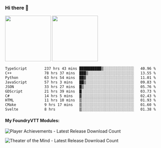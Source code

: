 ### Hi there 👋

<img height="150em" src="https://github-readme-stats.vercel.app/api?username=EddieDover&count_private=true&include_all_commits=true&show_icons=true&theme=dracula&hide_border=false&rank_icon=percentile"/>
<img height="150em" src="https://github-readme-stats.vercel.app/api/top-langs/?username=EddieDover&theme=dracula&hide_border=false&&layout=compact&langs_count=20" />

<!--START_SECTION:waka-->

```txt
TypeScript        237 hrs 43 mins ██████████▒░░░░░░░░░░░░░░   40.96 %
C++               78 hrs 37 mins  ███▒░░░░░░░░░░░░░░░░░░░░░   13.55 %
Python            63 hrs 54 mins  ██▓░░░░░░░░░░░░░░░░░░░░░░   11.01 %
JavaScript        57 hrs 3 mins   ██▒░░░░░░░░░░░░░░░░░░░░░░   09.83 %
JSON              33 hrs 27 mins  █▒░░░░░░░░░░░░░░░░░░░░░░░   05.76 %
GDScript          21 hrs 39 mins  █░░░░░░░░░░░░░░░░░░░░░░░░   03.73 %
C#                14 hrs 5 mins   ▓░░░░░░░░░░░░░░░░░░░░░░░░   02.43 %
HTML              11 hrs 10 mins  ▒░░░░░░░░░░░░░░░░░░░░░░░░   01.93 %
CMake             9 hrs 17 mins   ▒░░░░░░░░░░░░░░░░░░░░░░░░   01.60 %
Svelte            8 hrs           ▒░░░░░░░░░░░░░░░░░░░░░░░░   01.38 %
```

<!--END_SECTION:waka-->

#### My FoundryVTT Modules:

  ![Player Achievements - Latest Release Download Count](https://img.shields.io/badge/dynamic/json?label=Player%20Achievements%20-%20Downloads@latest&query=assets%5B1%5D.download_count&url=https%3A%2F%2Fapi.github.com%2Frepos%2FEddieDover%2Ffvtt-player-achievements%2Freleases%2Flatest)

  ![Theater of the Mind - Latest Release Download Count](https://img.shields.io/badge/dynamic/json?label=Theater%20Of%20The%20Mind%20-%20Downloads@latest&query=assets%5B1%5D.download_count&url=https%3A%2F%2Fapi.github.com%2Frepos%2FEddieDover%2Ftheater-of-the-mind%2Freleases%2Flatest)

<a rel="me" href="https://techhub.social/@EddieDover"></a>

